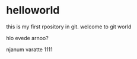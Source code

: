 # helloworld
this is my first rpository in git.
welcome to git world

hlo evede arnoo?



njanum varatte 1111
